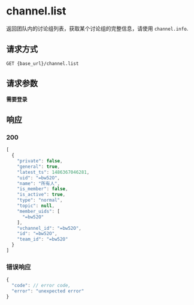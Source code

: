 # channel.list

返回团队内的讨论组列表，获取某个讨论组的完整信息，请使用 `channel.info`.

## 请求方式

```
GET {base_url}/channel.list
```

## 请求参数

**需要登录**


## 响应

### 200

```javascript
[
  {
    "private": false,
    "general": true,
    "latest_ts": 1486367046281,
    "uid": "=bw52O",
    "name": "所有人",
    "is_member": false,
    "is_active": true,
    "type": "normal",
    "topic": null,
    "member_uids": [
      "=bw52O"
    ],
    "vchannel_id": "=bw52O",
    "id": "=bw52O",
    "team_id": "=bw52O"
  }
]
```
### 错误响应

```javascript
{
  "code": // error code,
  "error": "unexpected error"
}
```

<!-- generated by gen_doc.js -->
